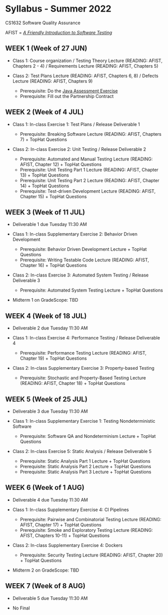 # Syllabus - Summer 2022
CS1632 Software Quality Assurance

AFIST = [_A Friendly Introduction to Software Testing_](software-quality-assurance-textbook.pdf)

## WEEK 1 (Week of 27 JUN)

* Class 1: Course organization / Testing Theory Lecture (READING: AFIST, Chapters 2 - 4) / Requirements Lecture (READING: AFIST, Chapters 5)
  
* Class 2: Test Plans Lecture (READING: AFIST, Chapters 6, 8) / Defects Lecture (READING: AFIST, Chapters 9)
  * Prerequisite: Do the [Java Assessment Exercise](exercises/0)
  * Prerequisite: Fill out the Partnership Contract

## WEEK 2 (Week of 4 JUL)

* Class 1: In-class Exercise 1: Test Plans / Release Deliverable 1
  * Prerequisite: Breaking Software Lecture (READING: AFIST, Chapters 7) + TopHat Questions

* Class 2: In-class Exercise 2: Unit Testing / Release Deliverable 2
  * Prerequisite: Automated and Manual Testing Lecture (READING: AFIST, Chapter 12) + TopHat Questions
  * Prerequisite: Unit Testing Part 1 Lecture (READING: AFIST, Chapter 13) + TopHat Questions
  * Prerequisite: Unit Testing Part 2 Lecture (READING: AFIST, Chapter 14) + TopHat Questions
  * Prerequisite: Test-driven Development Lecture (READING: AFIST, Chapter 15) + TopHat Questions

## WEEK 3 (Week of 11 JUL)

* Deliverable 1 due Tuesday 11:30 AM

* Class 1: In-class Supplementary Exercise 2: Behavior Driven Development
  * Prerequisite: Behavior Driven Development Lecture + TopHat Questions
  * Prerequisite: Writing Testable Code Lecture (READING: AFIST, Chapter 16) + TopHat Questions

* Class 2: In-class Exercise 3: Automated System Testing / Release Deliverable 3
  * Prerequisite: Automated System Testing Lecture + TopHat Questions

* Midterm 1 on GradeScope: TBD
  
## WEEK 4 (Week of 18 JUL)

* Deliverable 2 due Tuesday 11:30 AM

* Class 1: In-class Exercise 4: Performance Testing / Release Deliverable 4
  * Prerequisite: Performance Testing Lecture (READING: AFIST, Chapter 19) + TopHat Questions

* Class 2: In-class Supplementary Exercise 3: Property-based Testing
  * Prerequisite: Stochastic and Property-Based Testing Lecture (READING: AFIST, Chapter 18) + TopHat Questions

## WEEK 5 (Week of 25 JUL)

* Deliverable 3 due Tuesday 11:30 AM

* Class 1: In-class Supplementary Exercise 1: Testing Nondeterministic Software
  * Prerequisite: Software QA and Nondeterminism Lecture + TopHat Questions

* Class 2: In-class Exercise 5: Static Analysis / Release Deliverable 5
  * Prerequisite: Static Analysis Part 1 Lecture + TopHat Questions
  * Prerequisite: Static Analysis Part 2 Lecture + TopHat Questions
  * Prerequisite: Static Analysis Part 3 Lecture + TopHat Questions

## WEEK 6 (Week of 1 AUG)

* Deliverable 4 due Tuesday 11:30 AM

* Class 1: In-class Supplementary Exercise 4: CI Pipelines
  * Prerequisite: Pairwise and Combinatorial Testing Lecture (READING: AFIST, Chapter 17) + TopHat Questions
  * Prerequisite: Smoke and Exploratory Testing Lecture (READING: AFIST, Chapters 10-11) + TopHat Questions

* Class 2: In-class Supplementary Exercise 4: Dockers
  * Prerequisite: Security Testing Lecture (READING: AFIST, Chapter 20) + TopHat Questions

* Midterm 2 on GradeScope: TBD

## WEEK 7 (Week of 8 AUG)

* Deliverable 5 due Tuesday 11:30 AM

* No Final
